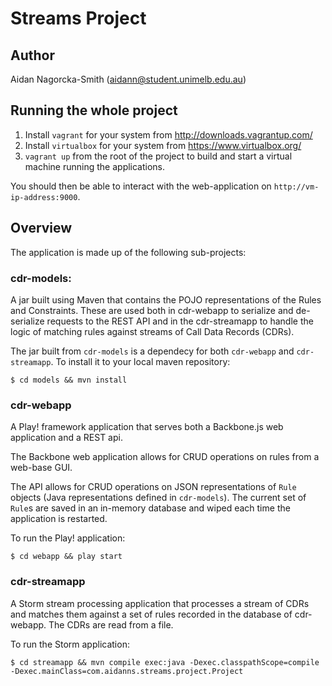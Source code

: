 # Streams Project

## Author

Aidan Nagorcka-Smith (aidann@student.unimelb.edu.au)

## Running the whole project

1. Install `vagrant` for your system from http://downloads.vagrantup.com/
3. Install `virtualbox` for your system from https://www.virtualbox.org/
4. `vagrant up` from the root of the project to build and start a virtual machine running the applications.

You should then be able to interact with the web-application on `http://vm-ip-address:9000`.

## Overview

The application is made up of the following sub-projects:

### cdr-models:

A jar built using Maven that contains the POJO representations of the Rules and Constraints. These are used both in cdr-webapp to serialize and de-serialize requests to the REST API and in the cdr-streamapp to handle the logic of matching rules against streams of Call Data Records (CDRs).

The jar built from `cdr-models` is a dependecy for both `cdr-webapp` and `cdr-streamapp`. To install it to your local maven repository:

    $ cd models && mvn install

### cdr-webapp

A Play! framework application that serves both a Backbone.js web application and a REST api. 

The Backbone web application allows for CRUD operations on rules from a web-base GUI.

The API allows for CRUD operations on JSON representations of `Rule` objects (Java representations defined in `cdr-models`). The current set of `Rule`s are saved in an in-memory database and wiped each time the application is restarted.

To run the Play! application:

    $ cd webapp && play start

### cdr-streamapp

A Storm stream processing application that processes a stream of CDRs and matches them against a set of rules recorded in the database of cdr-webapp. The CDRs are read from a file.

To run the Storm application:

    $ cd streamapp && mvn compile exec:java -Dexec.classpathScope=compile -Dexec.mainClass=com.aidanns.streams.project.Project